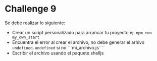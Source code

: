 # Challenge 9
Se debe realizar lo siguiente:  
- Crear un script personalizado para arrancar tu proyecto ej: ```npm run my_own_start```
- Encuentra el error al crear el archivo, no debe generar el arhivo ```undefined.undefined``` si no ```mi_archivo.js````
- Escribir el archivo usando el paquete shelljs
